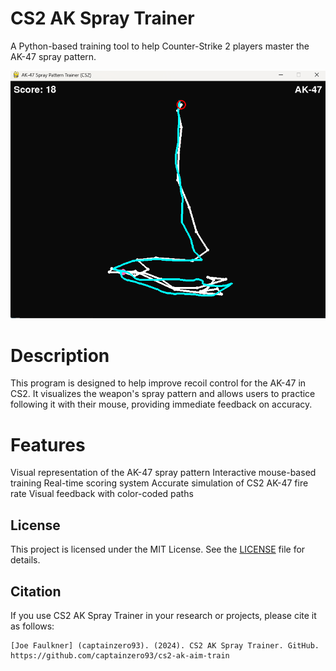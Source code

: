 # CS2 AK Spray Trainer

A Python-based training tool to help Counter-Strike 2 players master the AK-47 spray pattern.
<p align="center">
  <img src="GUI.png" alt="Example image of the CS2 AK Spray Trainer program.">
</p>

# Description

This program is designed to help improve recoil control for the AK-47 in CS2. It visualizes the weapon's spray pattern and allows users to practice following it with their mouse, providing immediate feedback on accuracy.

# Features

Visual representation of the AK-47 spray pattern
Interactive mouse-based training
Real-time scoring system
Accurate simulation of CS2 AK-47 fire rate
Visual feedback with color-coded paths

## License

This project is licensed under the MIT License. See the [LICENSE](LICENSE) file for details.

## Citation

If you use CS2 AK Spray Trainer in your research or projects, please cite it as follows:

```
[Joe Faulkner] (captainzero93). (2024). CS2 AK Spray Trainer. GitHub. https://github.com/captainzero93/cs2-ak-aim-train
```
